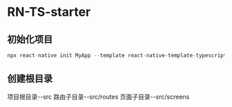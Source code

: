 # RN-TS-starter

## 初始化项目

```js
npx react-native init MyApp --template react-native-template-typescript
```

## 创建根目录

项目根目录--src
路由子目录--src/routes
页面子目录--src/screens
